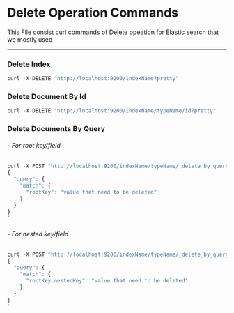 # Delete Operation Commands
This File consist curl commands of Delete opeation for Elastic search that we mostly used
***
### Delete Index
  ```javascript
  curl -X DELETE "http://localhost:9200/indexName?pretty"
  ```
  
### Delete Document By Id
  ```javascript
  curl -X DELETE "http://localhost:9200/indexName/typeName/id?pretty"
  ```

### Delete Documents By Query
  ###### - For root key/field
  ```javascript
  curl -X POST "http://localhost:9200/indexName/typeName/_delete_by_query?pretty" -H 'Content-Type: application/json' -d'
  {
    "query": {
      "match": {
        "rootKey": "value that need to be deleted"
      }
    }
  }
  '
  ```
  
  ###### - For nested key/field
  ```javascript
  curl -X POST "http://localhost:9200/indexName/typeName/_delete_by_query?pretty" -H 'Content-Type: application/json' -d'
  {
    "query": {
      "match": {
        "rootKey.nestedKey": "value that need to be deleted"
      }
    }
  }
  '
  ```
